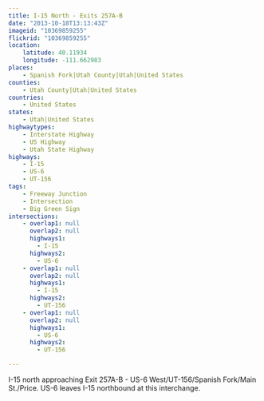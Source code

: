 ```yaml
---
title: I-15 North - Exits 257A-B
date: "2013-10-18T13:13:43Z"
imageid: "10369859255"
flickrid: "10369859255"
location:
    latitude: 40.11934
    longitude: -111.662983
places:
    - Spanish Fork|Utah County|Utah|United States
counties:
    - Utah County|Utah|United States
countries:
    - United States
states:
    - Utah|United States
highwaytypes:
    - Interstate Highway
    - US Highway
    - Utah State Highway
highways:
    - I-15
    - US-6
    - UT-156
tags:
    - Freeway Junction
    - Intersection
    - Big Green Sign
intersections:
    - overlap1: null
      overlap2: null
      highways1:
        - I-15
      highways2:
        - US-6
    - overlap1: null
      overlap2: null
      highways1:
        - I-15
      highways2:
        - UT-156
    - overlap1: null
      overlap2: null
      highways1:
        - US-6
      highways2:
        - UT-156

---
```

I-15 north approaching Exit 257A-B - US-6 West/UT-156/Spanish Fork/Main St./Price.  US-6 leaves I-15 northbound at this interchange.